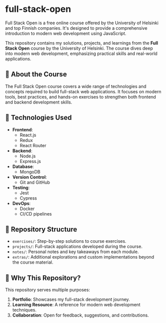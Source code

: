 # full-stack-open
Full Stack Open is a free online course offered by the University of Helsinki and top Finnish companies. It's designed to provide a comprehensive introduction to modern web development using JavaScript.

This repository contains my solutions, projects, and learnings from the **Full Stack Open** course by the University of Helsinki. The course dives deep into modern web development, emphasizing practical skills and real-world applications.

## 📖 About the Course  
The Full Stack Open course covers a wide range of technologies and concepts required to build full-stack web applications. It focuses on modern tools, best practices, and hands-on exercises to strengthen both frontend and backend development skills.

## 🚀 Technologies Used  
- **Frontend**:  
  - React.js  
  - Redux  
  - React Router  
- **Backend**:  
  - Node.js  
  - Express.js  
- **Database**:  
  - MongoDB  
- **Version Control**:  
  - Git and GitHub  
- **Testing**:  
  - Jest  
  - Cypress  
- **DevOps**:  
  - Docker  
  - CI/CD pipelines  

## 📂 Repository Structure  
- `exercises/`: Step-by-step solutions to course exercises.  
- `projects/`: Full-stack applications developed during the course.  
- `notes/`: Personal notes and key takeaways from each module.  
- `extras/`: Additional explorations and custom implementations beyond the course material.

## 🌟 Why This Repository?  
This repository serves multiple purposes:  
1. **Portfolio**: Showcases my full-stack development journey.  
2. **Learning Resource**: A reference for modern web development techniques.  
3. **Collaboration**: Open for feedback, suggestions, and contributions.  


